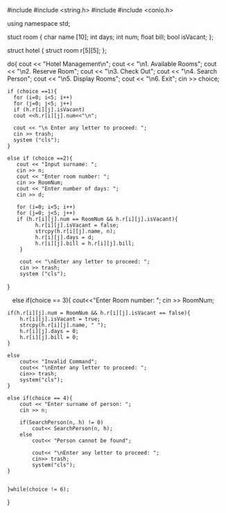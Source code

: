 #include <iostream>
#include <string.h>
#include <cstdlib>
#include <conio.h>

using namespace std;

stuct room {
    char name [10];
    int days;
    int num;
    float bill;
    bool isVacant;
};

struct hotel {
    struct room r[5][5];
};

do{
    cout << "Hotel Management\n";
    cout << "\n1. Available Rooms";
    cout << "\n2. Reserve Room";
    cout << "\n3. Check Out";
    cout << "\n4. Search Person";
    cout << "\n5. Display Rooms";
    cout << "\n6. Exit";
    cin >> choice;
    
    if (choice ==1){
      for (i=0; i<5; i++)
      for (j=0; j<5; j++)
      if (h.r[i][j].isVacant)
      cout <<h.r[i][j].num<<"\n";
      
      cout << "\n Enter any letter to proceed: ";
      cin >> trash;
      system ("cls");
    }
    
    else if (choice ==2){
       cout << "Input surname: ";
       cin >> n;
       cout << "Enter room number: ";
       cin >> RoomNum;
       cout << "Enter number of days: ";
       cin >> d;
       
       for (i=0; i<5; i++)
       for (j=0; j<5; j++)
       if (h.r[i][j].num == RoomNum && h.r[i][j].isVacant){
             h.r[i][j].isVacant = false;
             strcpy(h.r[i][j].name, n);
             h.r[i][j].days = d;
             h.r[i][j].bill = h.r[i][j].bill;
        }
        
        cout << "\nEnter any letter to proceed: ";
        cin >> trash;
        system ("cls");
   }
      
    
    else if(choice == 3){
	cout<<"Enter Room number: ";
	cin >> RoomNum;			
		
	if(h.r[i][j].num = RoomNum && h.r[i][j].isVacant == false){
		h.r[i][j].isVacant = true;
		strcpy(h.r[i][j].name, " ");
		h.r[i][j].days = 0;
		h.r[i][j].bill = 0;			
	}
	
	else
		cout<< "Invalid Command";
		cout<< "\nEnter any letter to proceed: ";
		cin>> trash;
		system("cls");
	}
		
	else if(choice == 4){
		cout << "Enter surname of person: ";
		cin >> n;
		
		if(SearchPerson(n, h) != 0)
			cout<< SearchPerson(n, h);
		else 
			cout<< "Person cannot be found";
			
			cout<< "\nEnter any letter to proceed: ";
			cin>> trash;
			system("cls");
	}


    }while(choice != 6);
}



